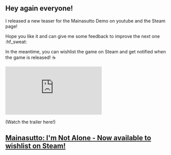 ## Hey again everyone!

I released a new teaser for the Mainasutto Demo on youtube and the Steam page!

Hope you like it and can give me some feedback to improve the next one :hf_sweat:

In the meantime, you can wishlist the game on Steam and get notified when the game is released! :coffee:

<div class="image-container">
  <iframe src="https://www.youtube.com/embed/dJ1ga67zW-0" title="Mainasutto: I&#39;m Not Alone || Demo Teaser - WISHLIST NOW ON STEAM!" frameborder="0" allow="accelerometer; autoplay; clipboard-write; encrypted-media; gyroscope; picture-in-picture; web-share" referrerpolicy="strict-origin-when-cross-origin" allowfullscreen></iframe>

(Watch the trailer here!)

</div>

## [Mainasutto: I'm Not Alone - Now available to wishlist on Steam!](https://store.steampowered.com/app/2580170/)
